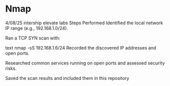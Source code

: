 # Nmap
4/08/25 intership elevate labs
Steps Performed Identified the local network IP range (e.g., 192.168.1.0/24).

Ran a TCP SYN scan with:

text nmap -sS 192.168.1.6/24 Recorded the discovered IP addresses and open ports.

Researched common services running on open ports and assessed security risks.

Saved the scan results and included them in this repository
